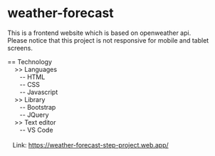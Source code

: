 # weather-forecast
This is a frontend website which is based on openweather api. <br/>
Please notice that this project is not responsive for mobile and tablet screens.

== Technology <br/>
&nbsp;&nbsp;&nbsp;	>> Languages <br/>
&nbsp;&nbsp;&nbsp;&nbsp;&nbsp;&nbsp;		-- HTML <br/>
&nbsp;&nbsp;&nbsp;&nbsp;&nbsp;&nbsp;		-- CSS <br/>
&nbsp;&nbsp;&nbsp;&nbsp;&nbsp;&nbsp;		-- Javascript <br/>
&nbsp;&nbsp;&nbsp;	>> Library <br/>
&nbsp;&nbsp;&nbsp;&nbsp;&nbsp;&nbsp;		-- Bootstrap <br/>
&nbsp;&nbsp;&nbsp;&nbsp;&nbsp;&nbsp;		-- JQuery <br/>
&nbsp;&nbsp;&nbsp;	>> Text editor <br/>
&nbsp;&nbsp;&nbsp;&nbsp;&nbsp;&nbsp;	-- VS Code <br/> <br/>
&nbsp;&nbsp;	Link: https://weather-forecast-step-project.web.app/
